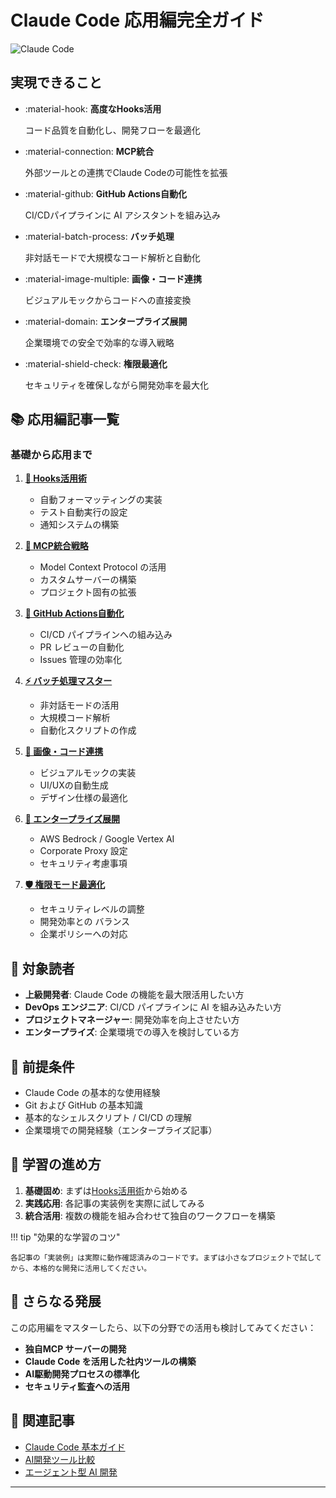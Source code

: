 # Claude Code 応用編完全ガイド

![Claude Code](https://img.shields.io/badge/Claude%20Code-Advanced-blue.svg)

## 実現できること

<div class="grid cards" markdown>

-   :material-hook: **高度なHooks活用**
    
    コード品質を自動化し、開発フローを最適化

-   :material-connection: **MCP統合**
    
    外部ツールとの連携でClaude Codeの可能性を拡張

-   :material-github: **GitHub Actions自動化**
    
    CI/CDパイプラインに AI アシスタントを組み込み

-   :material-batch-process: **バッチ処理**
    
    非対話モードで大規模なコード解析と自動化

-   :material-image-multiple: **画像・コード連携**
    
    ビジュアルモックからコードへの直接変換

-   :material-domain: **エンタープライズ展開**
    
    企業環境での安全で効率的な導入戦略

-   :material-shield-check: **権限最適化**
    
    セキュリティを確保しながら開発効率を最大化

</div>

## 📚 応用編記事一覧

### 基礎から応用まで

1. **[🔗 Hooks活用術](./claude-code-hooks-advanced.md)**
   - 自動フォーマッティングの実装
   - テスト自動実行の設定
   - 通知システムの構築

2. **[🔌 MCP統合戦略](./claude-code-mcp-integration.md)**
   - Model Context Protocol の活用
   - カスタムサーバーの構築
   - プロジェクト固有の拡張

3. **[🚀 GitHub Actions自動化](./claude-code-github-actions.md)**
   - CI/CD パイプラインへの組み込み
   - PR レビューの自動化
   - Issues 管理の効率化

4. **[⚡ バッチ処理マスター](./claude-code-batch-processing.md)**
   - 非対話モードの活用
   - 大規模コード解析
   - 自動化スクリプトの作成

5. **[🎨 画像・コード連携](./claude-code-image-integration.md)**
   - ビジュアルモックの実装
   - UI/UXの自動生成
   - デザイン仕様の最適化

6. **[🏢 エンタープライズ展開](./claude-code-enterprise-deployment.md)**
   - AWS Bedrock / Google Vertex AI
   - Corporate Proxy 設定
   - セキュリティ考慮事項

7. **[🛡️ 権限モード最適化](./claude-code-permission-optimization.md)**
   - セキュリティレベルの調整
   - 開発効率との バランス
   - 企業ポリシーへの対応

## 🎯 対象読者

- **上級開発者**: Claude Code の機能を最大限活用したい方
- **DevOps エンジニア**: CI/CD パイプラインに AI を組み込みたい方  
- **プロジェクトマネージャー**: 開発効率を向上させたい方
- **エンタープライズ**: 企業環境での導入を検討している方

## 🔧 前提条件

- Claude Code の基本的な使用経験
- Git および GitHub の基本知識
- 基本的なシェルスクリプト / CI/CD の理解
- 企業環境での開発経験（エンタープライズ記事）

## 📖 学習の進め方

1. **基礎固め**: まずは[Hooks活用術](./claude-code-hooks-advanced.md)から始める
2. **実践応用**: 各記事の実装例を実際に試してみる
3. **統合活用**: 複数の機能を組み合わせて独自のワークフローを構築

!!! tip "効果的な学習のコツ"
    
    各記事の「実装例」は実際に動作確認済みのコードです。まずは小さなプロジェクトで試してから、本格的な開発に活用してください。

## 🚀 さらなる発展

この応用編をマスターしたら、以下の分野での活用も検討してみてください：

- **独自MCP サーバーの開発**
- **Claude Code を活用した社内ツールの構築**
- **AI駆動開発プロセスの標準化**
- **セキュリティ監査への活用**

## 🔗 関連記事

- [Claude Code 基本ガイド](./claude-code-best-practices.md)
- [AI開発ツール比較](./ai-development-tools.md)
- [エージェント型 AI 開発](./agentic-ai-development.md)

---

